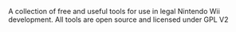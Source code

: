 A collection of free and useful tools for use in legal Nintendo Wii development. All tools are open source and licensed under GPL V2